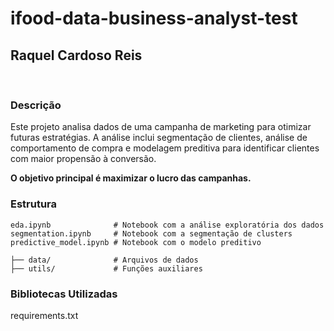 # ifood-data-business-analyst-test
## Raquel Cardoso Reis
<br>

### Descrição
Este projeto analisa dados de uma campanha de marketing para otimizar futuras estratégias. A análise inclui segmentação de clientes, análise de comportamento de compra e modelagem preditiva para identificar clientes com maior propensão à conversão.

**O objetivo principal é maximizar o lucro das campanhas.**

### Estrutura
```
eda.ipynb              # Notebook com a análise exploratória dos dados
segmentation.ipynb     # Notebook com a segmentação de clusters
predictive_model.ipynb # Notebook com o modelo preditivo

├── data/              # Arquivos de dados
├── utils/             # Funções auxiliares
```

### Bibliotecas Utilizadas
requirements.txt
